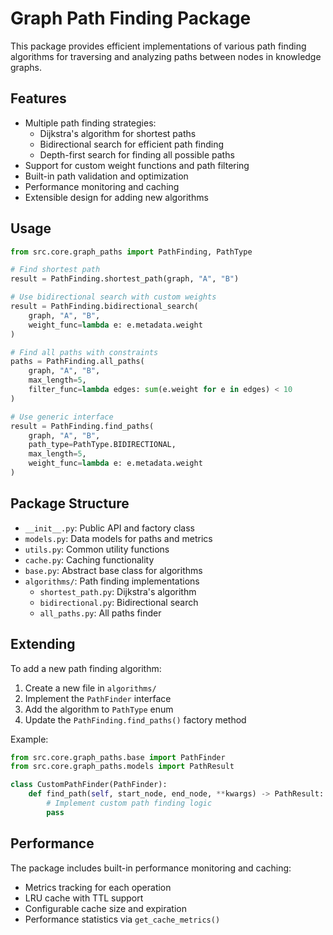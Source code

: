 # Graph Path Finding Package

This package provides efficient implementations of various path finding algorithms for traversing and analyzing paths between nodes in knowledge graphs.

## Features

- Multiple path finding strategies:
  - Dijkstra's algorithm for shortest paths
  - Bidirectional search for efficient path finding
  - Depth-first search for finding all possible paths
- Support for custom weight functions and path filtering
- Built-in path validation and optimization
- Performance monitoring and caching
- Extensible design for adding new algorithms

## Usage

```python
from src.core.graph_paths import PathFinding, PathType

# Find shortest path
result = PathFinding.shortest_path(graph, "A", "B")

# Use bidirectional search with custom weights
result = PathFinding.bidirectional_search(
    graph, "A", "B",
    weight_func=lambda e: e.metadata.weight
)

# Find all paths with constraints
paths = PathFinding.all_paths(
    graph, "A", "B",
    max_length=5,
    filter_func=lambda edges: sum(e.weight for e in edges) < 10
)

# Use generic interface
result = PathFinding.find_paths(
    graph, "A", "B",
    path_type=PathType.BIDIRECTIONAL,
    max_length=5,
    weight_func=lambda e: e.metadata.weight
)
```

## Package Structure

- `__init__.py`: Public API and factory class
- `models.py`: Data models for paths and metrics
- `utils.py`: Common utility functions
- `cache.py`: Caching functionality
- `base.py`: Abstract base class for algorithms
- `algorithms/`: Path finding implementations
  - `shortest_path.py`: Dijkstra's algorithm
  - `bidirectional.py`: Bidirectional search
  - `all_paths.py`: All paths finder

## Extending

To add a new path finding algorithm:

1. Create a new file in `algorithms/`
2. Implement the `PathFinder` interface
3. Add the algorithm to `PathType` enum
4. Update the `PathFinding.find_paths()` factory method

Example:

```python
from src.core.graph_paths.base import PathFinder
from src.core.graph_paths.models import PathResult

class CustomPathFinder(PathFinder):
    def find_path(self, start_node, end_node, **kwargs) -> PathResult:
        # Implement custom path finding logic
        pass
```

## Performance

The package includes built-in performance monitoring and caching:

- Metrics tracking for each operation
- LRU cache with TTL support
- Configurable cache size and expiration
- Performance statistics via `get_cache_metrics()`
